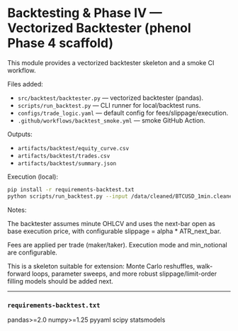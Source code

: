 # Backtesting & Phase IV — Vectorized Backtester (phenol Phase 4 scaffold)

This module provides a vectorized backtester skeleton and a smoke CI workflow.

Files added:
- `src/backtest/backtester.py` — vectorized backtester (pandas).
- `scripts/run_backtest.py` — CLI runner for local/backtest runs.
- `configs/trade_logic.yaml` — default config for fees/slippage/execution.
- `.github/workflows/backtest_smoke.yml` — smoke GitHub Action.

Outputs:
- `artifacts/backtest/equity_curve.csv`
- `artifacts/backtest/trades.csv`
- `artifacts/backtest/summary.json`

Execution (local):
```bash
pip install -r requirements-backtest.txt
python scripts/run_backtest.py --input /data/cleaned/BTCUSD_1min.cleaned.csv --outdir artifacts/backtest/run_YYYYMMDD_HHMM
```

Notes:

The backtester assumes minute OHLCV and uses the next-bar open as base execution price,
with configurable slippage = alpha * ATR_next_bar.

Fees are applied per trade (maker/taker). Execution mode and min_notional are configurable.

This is a skeleton suitable for extension: Monte Carlo reshuffles, walk-forward loops,
parameter sweeps, and more robust slippage/limit-order filling models should be added next.


---

### `requirements-backtest.txt`


pandas>=2.0
numpy>=1.25
pyyaml
scipy
statsmodels
